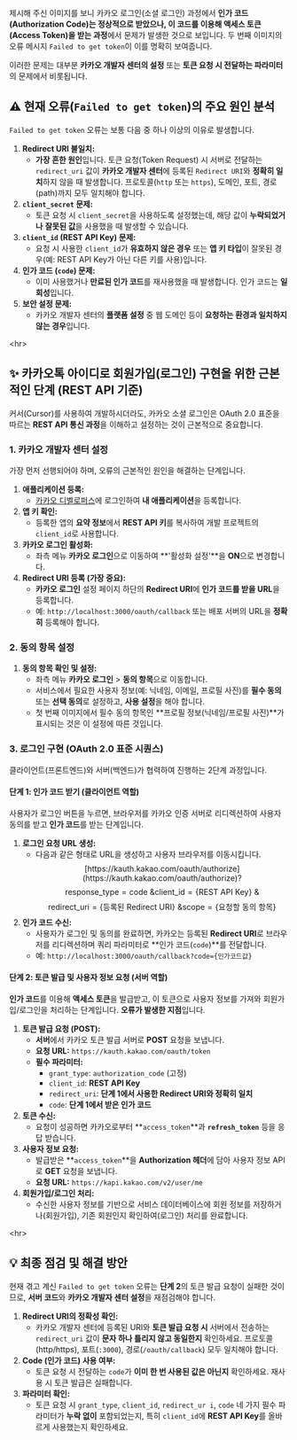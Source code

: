 제시해 주신 이미지를 보니 카카오 로그인(소셜 로그인) 과정에서 **인가 코드(Authorization Code)는 정상적으로 받았으나, 이 코드를 이용해 액세스 토큰(Access Token)을 받는 과정**에서 문제가 발생한 것으로 보입니다. 두 번째 이미지의 오류 메시지 `Failed to get token`이 이를 명확히 보여줍니다.

이러한 문제는 대부분 **카카오 개발자 센터의 설정** 또는 **토큰 요청 시 전달하는 파라미터**의 문제에서 비롯됩니다.

## ⚠️ 현재 오류(`Failed to get token`)의 주요 원인 분석

`Failed to get token` 오류는 보통 다음 중 하나 이상의 이유로 발생합니다.

1.  **Redirect URI 불일치:**
      * **가장 흔한 원인**입니다. 토큰 요청(Token Request) 시 서버로 전달하는 `redirect_uri` 값이 **카카오 개발자 센터**에 등록된 `Redirect URI`와 **정확히 일치**하지 않을 때 발생합니다. 프로토콜(`http` 또는 `https`), 도메인, 포트, 경로(path)까지 모두 일치해야 합니다.
2.  **`client_secret` 문제:**
      * 토큰 요청 시 `client_secret`을 사용하도록 설정했는데, 해당 값이 **누락되었거나** **잘못된 값**을 사용했을 때 발생할 수 있습니다.
3.  **`client_id` (REST API Key) 문제:**
      * 요청 시 사용한 `client_id`가 **유효하지 않은 경우** 또는 **앱 키 타입**이 잘못된 경우(예: REST API Key가 아닌 다른 키를 사용)입니다.
4.  **인가 코드 (`code`) 문제:**
      * 이미 사용했거나 **만료된 인가 코드**를 재사용했을 때 발생합니다. 인가 코드는 **일회성**입니다.
5.  **보안 설정 문제:**
      * 카카오 개발자 센터의 **플랫폼 설정** 중 웹 도메인 등이 **요청하는 환경과 일치하지 않는 경우**입니다.

\<hr\>

## ✨ 카카오톡 아이디로 회원가입(로그인) 구현을 위한 근본적인 단계 (REST API 기준)

커서(Cursor)를 사용하여 개발하시더라도, 카카오 소셜 로그인은 OAuth 2.0 표준을 따르는 **REST API 통신 과정**을 이해하고 설정하는 것이 근본적으로 중요합니다.

### 1\. 카카오 개발자 센터 설정

가장 먼저 선행되어야 하며, 오류의 근본적인 원인을 해결하는 단계입니다.

1.  **애플리케이션 등록:**
      * [카카오 디벨로퍼스](https://developers.kakao.com/)에 로그인하여 **내 애플리케이션**을 등록합니다.
2.  **앱 키 확인:**
      * 등록한 앱의 **요약 정보**에서 **REST API 키**를 복사하여 개발 프로젝트의 `client_id`로 사용합니다.
3.  **카카오 로그인 활성화:**
      * 좌측 메뉴 **카카오 로그인**으로 이동하여 \*\*'활성화 설정'\*\*을 **ON**으로 변경합니다.
4.  **Redirect URI 등록 (가장 중요):**
      * **카카오 로그인** 설정 페이지 하단의 **Redirect URI**에 **인가 코드를 받을 URL**을 등록합니다.
      * 예: `http://localhost:3000/oauth/callback` 또는 배포 서버의 URL을 **정확히** 등록해야 합니다.

### 2\. 동의 항목 설정

1.  **동의 항목 확인 및 설정:**
      * 좌측 메뉴 **카카오 로그인** \> **동의 항목**으로 이동합니다.
      * 서비스에서 필요한 사용자 정보(예: 닉네임, 이메일, 프로필 사진)를 **필수 동의** 또는 **선택 동의**로 설정하고, **사용 설정**을 해야 합니다.
      * 첫 번째 이미지에서 필수 동의 항목인 \*\*프로필 정보(닉네임/프로필 사진)\*\*가 표시되는 것은 이 설정에 따른 것입니다.

### 3\. 로그인 구현 (OAuth 2.0 표준 시퀀스)

클라이언트(프론트엔드)와 서버(백엔드)가 협력하여 진행하는 2단계 과정입니다.

#### 단계 1: 인가 코드 받기 (클라이언트 역할)

사용자가 로그인 버튼을 누르면, 브라우저를 카카오 인증 서버로 리디렉션하여 사용자 동의를 받고 **인가 코드**를 받는 단계입니다.

1.  **로그인 요청 URL 생성:**
      * 다음과 같은 형태로 URL을 생성하고 사용자 브라우저를 이동시킵니다.
        $$\text{[https://kauth.kakao.com/oauth/authorize](https://kauth.kakao.com/oauth/authorize)?}$$
        $$\text{response\_type}=\text{code}\text{ \& }\text{client\_id}=\text{\{REST API Key\}}\text{ \& }$$
        $$\text{redirect\_uri}=\text{\{등록된 Redirect URI\}}\text{ \& }\text{scope}=\text{\{요청할 동의 항목\}}$$
2.  **인가 코드 수신:**
      * 사용자가 로그인 및 동의를 완료하면, 카카오는 등록된 **Redirect URI**로 브라우저를 리디렉션하며 쿼리 파라미터로 \*\*인가 코드(`code`)\*\*를 전달합니다.
      * 예: `http://localhost:3000/oauth/callback?code={인가코드값}`

#### 단계 2: 토큰 발급 및 사용자 정보 요청 (서버 역할)

**인가 코드**를 이용해 **액세스 토큰**을 발급받고, 이 토큰으로 사용자 정보를 가져와 회원가입/로그인을 처리하는 단계입니다. **오류가 발생한 지점**입니다.

1.  **토큰 발급 요청 (POST):**
      * **서버**에서 카카오 토큰 발급 서버로 **POST** 요청을 보냅니다.
      * **요청 URL:** `https://kauth.kakao.com/oauth/token`
      * **필수 파라미터:**
          * `grant_type`: `authorization_code` (고정)
          * `client_id`: **REST API Key**
          * `redirect_uri`: **단계 1에서 사용한 Redirect URI와 정확히 일치**
          * `code`: **단계 1에서 받은 인가 코드**
2.  **토큰 수신:**
      * 요청이 성공하면 카카오로부터 \*\*`access_token`\*\*과 **`refresh_token`** 등을 응답 받습니다.
3.  **사용자 정보 요청:**
      * 발급받은 \*\*`access_token`\*\*을 **Authorization 헤더**에 담아 사용자 정보 API로 **GET** 요청을 보냅니다.
      * **요청 URL:** `https://kapi.kakao.com/v2/user/me`
4.  **회원가입/로그인 처리:**
      * 수신한 사용자 정보를 기반으로 서비스 데이터베이스에 회원 정보를 저장하거나(회원가입), 기존 회원인지 확인하여(로그인) 처리를 완료합니다.

\<hr\>

## 💡 최종 점검 및 해결 방안

현재 겪고 계신 `Failed to get token` 오류는 **단계 2**의 토큰 발급 요청이 실패한 것이므로, **서버 코드**와 **카카오 개발자 센터 설정**을 재점검해야 합니다.

1.  **Redirect URI의 정확성 확인:**
      * 카카오 개발자 센터에 등록된 URI와 **토큰 발급 요청 시** 서버에서 전송하는 `redirect_uri` 값이 **문자 하나 틀리지 않고 동일한지** 확인하세요. 프로토콜(http/https), 포트(`:3000`), 경로(`/oauth/callback`) 모두 일치해야 합니다.
2.  **Code (인가 코드) 사용 여부:**
      * 토큰 요청 시 전달하는 `code`가 **이미 한 번 사용된 값은 아닌지** 확인하세요. 재사용 시 토큰 발급은 실패합니다.
3.  **파라미터 확인:**
      * 토큰 요청 시 `grant_type`, `client_id`, `redirect_ur
      i`, `code` 네 가지 필수 파라미터가 **누락 없이** 포함되었는지, 특히 `client_id`에 **REST API Key**를 올바르게 사용했는지 확인하세요.
      